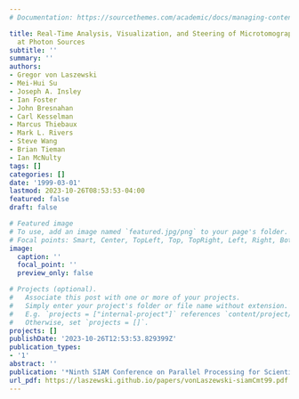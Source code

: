 ```yaml
---
# Documentation: https://sourcethemes.com/academic/docs/managing-content/

title: Real-Time Analysis, Visualization, and Steering of Microtomography Experiments
  at Photon Sources
subtitle: ''
summary: ''
authors:
- Gregor von Laszewski
- Mei-Hui Su
- Joseph A. Insley
- Ian Foster
- John Bresnahan
- Carl Kesselman
- Marcus Thiebaux
- Mark L. Rivers
- Steve Wang
- Brian Tieman
- Ian McNulty
tags: []
categories: []
date: '1999-03-01'
lastmod: 2023-10-26T08:53:53-04:00
featured: false
draft: false

# Featured image
# To use, add an image named `featured.jpg/png` to your page's folder.
# Focal points: Smart, Center, TopLeft, Top, TopRight, Left, Right, BottomLeft, Bottom, BottomRight.
image:
  caption: ''
  focal_point: ''
  preview_only: false

# Projects (optional).
#   Associate this post with one or more of your projects.
#   Simply enter your project's folder or file name without extension.
#   E.g. `projects = ["internal-project"]` references `content/project/deep-learning/index.md`.
#   Otherwise, set `projects = []`.
projects: []
publishDate: '2023-10-26T12:53:53.829399Z'
publication_types:
- '1'
abstract: ''
publication: '*Ninth SIAM Conference on Parallel Processing for Scientific Computing*'
url_pdf: https://laszewski.github.io/papers/vonLaszewski-siamCmt99.pdf
---
```

